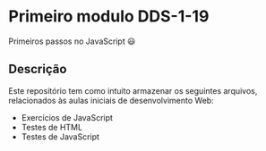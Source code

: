 # Primeiro modulo DDS-1-19

Primeiros passos no JavaScript :smiley:

## Descrição

Este repositório tem como intuito armazenar os seguintes arquivos, relacionados às aulas iniciais de desenvolvimento Web:
- Exercícios de JavaScript
- Testes de HTML
- Testes de JavaScript